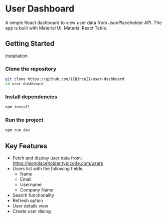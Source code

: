 # User Dashboard

A simple React dashboard to view user data from JsonPlaceholder API. The app is built with Material UI, Material React Table.

## Getting Started

Installation

### Clone the repository

```bash
git clone https://github.com/IIB3nceII/user-dashboard
cd user-dashboard
```

### Install dependencies

```bash
npm install
```

### Run the project

```bash
npm run dev
```

## Key Features

- Fetch and display user data from: <https://jsonplaceholder.typicode.com/users>
- Users list with the following fields:
  - Name
  - Email
  - Username
  - Company Name
- Search functionality
- Refresh option
- User details view
- Create user dialog
